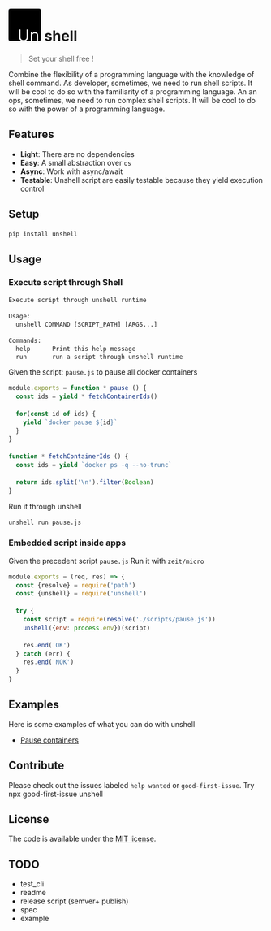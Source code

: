# ![un](./unshell.png) shell

> Set your shell free !

Combine the flexibility of a programming language with the knowledge of shell command.
As developer, sometimes, we need to run shell scripts. It will be cool to do so with the familiarity of a programming language.
An an ops, sometimes, we need to run complex shell scripts. It will be cool to do so with the power of a programming language.

## Features

* **Light**: There are no dependencies
* **Easy**: A small abstraction over `os`
* **Async**: Work with async/await
* **Testable**: Unshell script are easily testable because they yield execution control

## Setup

```sh
pip install unshell
```

## Usage

### Execute script through Shell
```
Execute script through unshell runtime

Usage:
  unshell COMMAND [SCRIPT_PATH] [ARGS...]

Commands:
  help      Print this help message
  run       run a script through unshell runtime
```

Given the script: `pause.js` to pause all docker containers
```js
module.exports = function * pause () {
  const ids = yield * fetchContainerIds()

  for(const id of ids) {
    yield `docker pause ${id}`
  }
}

function * fetchContainerIds () {
  const ids = yield `docker ps -q --no-trunc`

  return ids.split('\n').filter(Boolean)
}
```

Run it through unshell
```sh
unshell run pause.js
```

### Embedded script inside apps
Given the precedent script `pause.js`
Run it with `zeit/micro`
```js
module.exports = (req, res) => {
  const {resolve} = require('path')
  const {unshell} = require('unshell')

  try {
    const script = require(resolve('./scripts/pause.js'))
    unshell({env: process.env})(script)

    res.end('OK')
  } catch (err) {
    res.end('NOK')
  }
}
```

## Examples
Here is some examples of what you can do with unshell
- [Pause containers](examples/pause-resume-container)

## Contribute
 Please check out the issues labeled `help wanted` or `good-first-issue`. Try npx good-first-issue unshell

## License

The code is available under the [MIT license](LICENSE).

## TODO
- test_cli
- readme
- release script (semver+ publish)
- spec
- example
